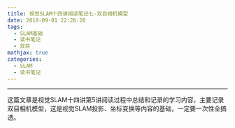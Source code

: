 ```yaml
---
title: 视觉SLAM十四讲阅读笔记七-双目相机模型
date: 2018-09-01 22:26:28
tags: 
  - SLAM基础
  - 读书笔记
  - 双目
mathjax: true
categories: 
  - SLAM
  - 读书笔记
---
```


---

这篇文章是视觉SLAM十四讲第5讲阅读过程中总结和记录的学习内容，主要记录双目相机模型，这是视觉SLAM投影、坐标变换等内容的基础，一定要一次性全搞透。

<!--more--->